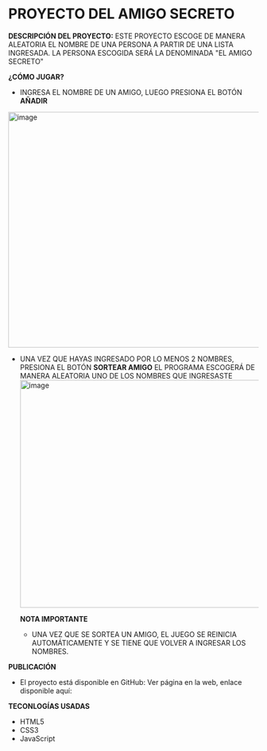 <h1>PROYECTO DEL AMIGO SECRETO</h1>

**DESCRIPCIÓN DEL PROYECTO:**
ESTE PROYECTO ESCOGE DE MANERA ALEATORIA EL NOMBRE DE UNA PERSONA A PARTIR DE UNA LISTA INGRESADA.
LA PERSONA ESCOGIDA SERÁ LA DENOMINADA "EL AMIGO SECRETO"

**¿CÓMO JUGAR?**
- INGRESA EL NOMBRE DE UN AMIGO, LUEGO PRESIONA EL BOTÓN **AÑADIR**
<img width="856" height="473" alt="image" src="https://github.com/user-attachments/assets/4426223b-3178-4608-adb0-bc531ef9173a" />

- UNA VEZ QUE HAYAS INGRESADO POR LO MENOS 2 NOMBRES, PRESIONA EL BOTÓN **SORTEAR AMIGO** EL PROGRAMA ESCOGERÁ DE MANERA ALEATORIA UNO DE LOS NOMBRES QUE INGRESASTE
  <img width="713" height="457" alt="image" src="https://github.com/user-attachments/assets/979c559d-e420-4a26-8077-e7bec53feb31" />

  **NOTA IMPORTANTE**
  - UNA VEZ QUE SE SORTEA UN AMIGO, EL JUEGO SE REINICIA AUTOMÁTICAMENTE Y SE TIENE QUE VOLVER A INGRESAR LOS NOMBRES.

**PUBLICACIÓN**
- El proyecto está disponible en GitHub:
Ver página en la web, enlace disponible aquí:

**TECONLOGÍAS USADAS**
- HTML5
- CSS3
- JavaScript 
